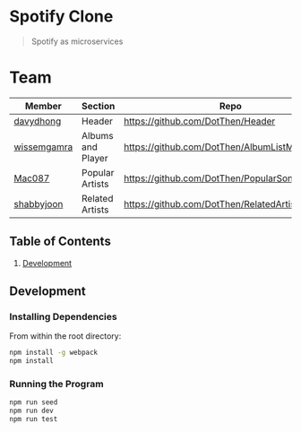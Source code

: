 # Spotify Clone

> Spotify as microservices

# Team

|        Member    |Section                    |Repo                         |
|----------------|-------------------------------|-----------------------------|
|[davydhong](https://github.com/davydhong)|Header            |https://github.com/DotThen/Header           |
|[wissemgamra](https://github.com/wissemgamra) | Albums and Player | https://github.com/DotThen/AlbumListMusicPlayer |
|[Mac087](https://github.com/Mac087) | Popular Artists | https://github.com/DotThen/PopularSongs |
|[shabbyjoon](https://github.com/shabbyjoon) | Related Artists | https://github.com/DotThen/RelatedArtists |



## Table of Contents

<!-- 1. [Usage](#Usage) -->
<!-- 1. [Requirements](#requirements) -->
1. [Development](#development)

<!-- ## Usage

> In construction -->

<!-- ## Requirements

An `nvmrc` file is included if using [nvm](https://github.com/creationix/nvm).

- Node 6.13.0
- etc -->

## Development

### Installing Dependencies

From within the root directory:

```sh
npm install -g webpack
npm install
```

### Running the Program

```sh
npm run seed
npm run dev
npm run test
```
